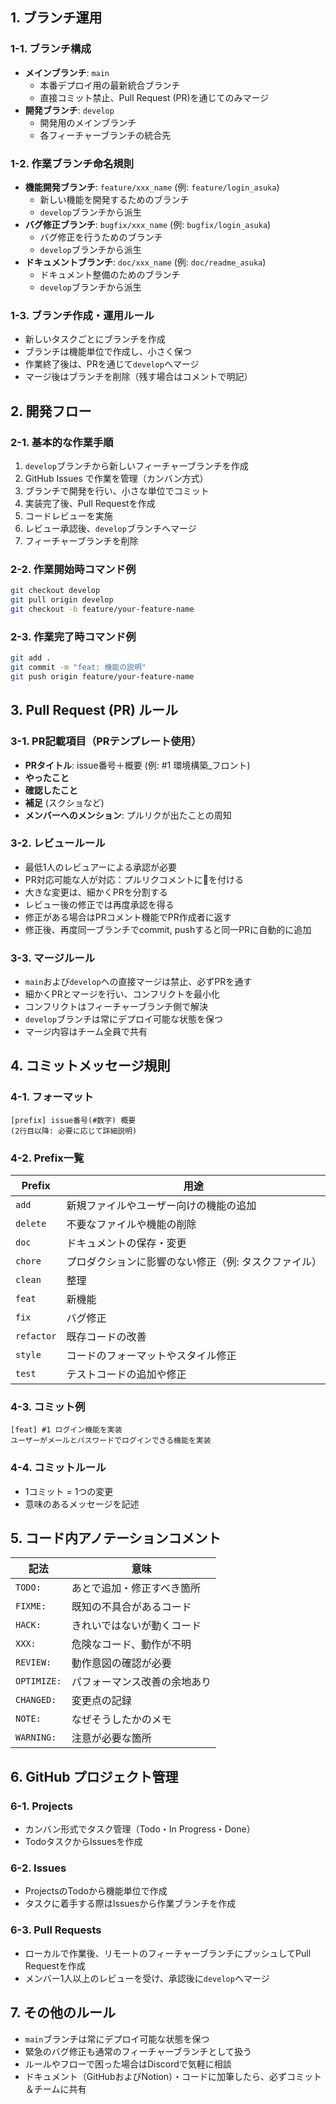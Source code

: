 ## 1. ブランチ運用

### 1-1. ブランチ構成

- **メインブランチ**: `main`
    - 本番デプロイ用の最新統合ブランチ
    - 直接コミット禁止、Pull Request (PR)を通じてのみマージ
- **開発ブランチ**: `develop`
    - 開発用のメインブランチ
    - 各フィーチャーブランチの統合先

### 1-2. 作業ブランチ命名規則

- **機能開発ブランチ**: `feature/xxx_name` (例: `feature/login_asuka`)
    - 新しい機能を開発するためのブランチ
    - `develop`ブランチから派生
- **バグ修正ブランチ**: `bugfix/xxx_name` (例: `bugfix/login_asuka`)
    - バグ修正を行うためのブランチ
    - `develop`ブランチから派生
- **ドキュメントブランチ**: `doc/xxx_name` (例: `doc/readme_asuka`)
    - ドキュメント整備のためのブランチ
    - `develop`ブランチから派生

### 1-3. ブランチ作成・運用ルール

- 新しいタスクごとにブランチを作成
- ブランチは機能単位で作成し、小さく保つ
- 作業終了後は、PRを通じて`develop`へマージ
- マージ後はブランチを削除（残す場合はコメントで明記）

## 2. 開発フロー

### 2-1. 基本的な作業手順

1. `develop`ブランチから新しいフィーチャーブランチを作成
2. GitHub Issues で作業を管理（カンバン方式）
3. ブランチで開発を行い、小さな単位でコミット
4. 実装完了後、Pull Requestを作成
5. コードレビューを実施
6. レビュー承認後、`develop`ブランチへマージ
7. フィーチャーブランチを削除

### 2-2. 作業開始時コマンド例

```bash
git checkout develop
git pull origin develop
git checkout -b feature/your-feature-name
```

### 2-3. 作業完了時コマンド例

```bash
git add .
git commit -m "feat: 機能の説明"
git push origin feature/your-feature-name
```

## 3. Pull Request (PR) ルール

### 3-1. PR記載項目（PRテンプレート使用）

- **PRタイトル**: issue番号＋概要 (例: #1 環境構築_フロント)
- **やったこと**
- **確認したこと**
- **補足** (スクショなど)
- **メンバーへのメンション**: プルリクが出たことの周知

### 3-2. レビュールール

- 最低1人のレビュアーによる承認が必要
- PR対応可能な人が対応：プルリクコメントに👀を付ける
- 大きな変更は、細かくPRを分割する
- レビュー後の修正では再度承認を得る
- 修正がある場合はPRコメント機能でPR作成者に返す
- 修正後、再度同一ブランチでcommit, pushすると同一PRに自動的に追加

### 3-3. マージルール

- `main`および`develop`への直接マージは禁止、必ずPRを通す
- 細かくPRとマージを行い、コンフリクトを最小化
- コンフリクトはフィーチャーブランチ側で解決
- `develop`ブランチは常にデプロイ可能な状態を保つ
- マージ内容はチーム全員で共有

## 4. コミットメッセージ規則

### 4-1. フォーマット

```
[prefix] issue番号(#数字) 概要
(2行目以降: 必要に応じて詳細説明)
```

### 4-2. Prefix一覧

| Prefix | 用途 |
| --- | --- |
| `add` | 新規ファイルやユーザー向けの機能の追加 |
| `delete` | 不要なファイルや機能の削除 |
| `doc` | ドキュメントの保存・変更 |
| `chore` | プロダクションに影響のない修正（例: タスクファイル） |
| `clean` | 整理 |
| `feat` | 新機能 |
| `fix` | バグ修正 |
| `refactor` | 既存コードの改善 |
| `style` | コードのフォーマットやスタイル修正 |
| `test` | テストコードの追加や修正 |

### 4-3. コミット例

```
[feat] #1 ログイン機能を実装
ユーザーがメールとパスワードでログインできる機能を実装
```

### 4-4. コミットルール

- 1コミット = 1つの変更
- 意味のあるメッセージを記述

## 5. コード内アノテーションコメント

| 記法 | 意味 |
| --- | --- |
| `TODO:` | あとで追加・修正すべき箇所 |
| `FIXME:` | 既知の不具合があるコード |
| `HACK:` | きれいではないが動くコード |
| `XXX:` | 危険なコード、動作が不明 |
| `REVIEW:` | 動作意図の確認が必要 |
| `OPTIMIZE:` | パフォーマンス改善の余地あり |
| `CHANGED:` | 変更点の記録 |
| `NOTE:` | なぜそうしたかのメモ |
| `WARNING:` | 注意が必要な箇所 |

## 6. GitHub プロジェクト管理

### 6-1. Projects

- カンバン形式でタスク管理（Todo・In Progress・Done）
- TodoタスクからIssuesを作成

### 6-2. Issues

- ProjectsのTodoから機能単位で作成
- タスクに着手する際はIssuesから作業ブランチを作成

### 6-3. Pull Requests

- ローカルで作業後、リモートのフィーチャーブランチにプッシュしてPull Requestを作成
- メンバー1人以上のレビューを受け、承認後に`develop`へマージ

## 7. その他のルール

- `main`ブランチは常にデプロイ可能な状態を保つ
- 緊急のバグ修正も通常のフィーチャーブランチとして扱う
- ルールやフローで困った場合はDiscordで気軽に相談
- ドキュメント（GitHubおよびNotion）・コードに加筆したら、必ずコミット＆チームに共有